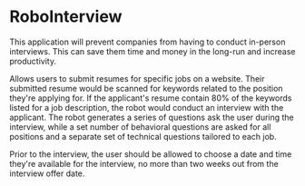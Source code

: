 # RoboInterview


This application will prevent companies from having to conduct in-person interviews. 
This can save them time and money in the long-run and increase productivity.

Allows users to submit resumes for specific jobs on a website. Their submitted resume would be scanned for keywords related 
to the position they're applying for. If the applicant's resume contain 80% of the keywords listed for a job description, 
the robot would conduct an interview with the applicant.
The robot generates a series of questions ask the user during the interview, while a set number of behavioral 
questions are asked for all positions and a separate set of technical questions tailored to each job.

Prior to the interview, the user should be allowed to choose a date and time they're available for the interview, 
no more than two weeks out from the interview offer date.

